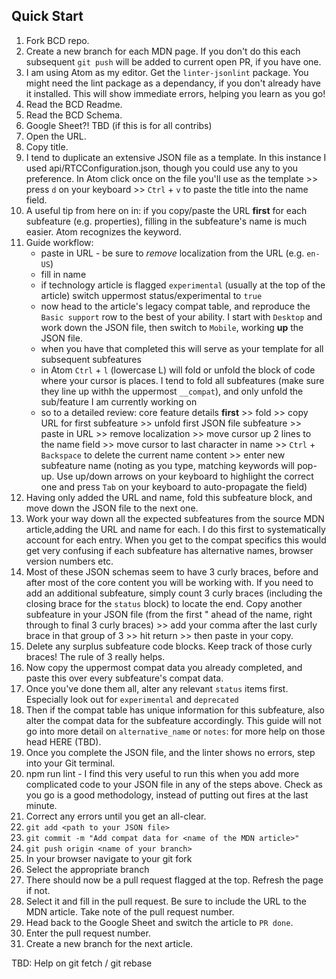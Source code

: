 ## Quick Start

1. Fork BCD repo.
2. Create a new branch for each MDN page. If you don't do this each subsequent `git push` will be added to current open PR, if you have one.
3. I am using Atom as my editor. Get the `linter-jsonlint` package. You might need the lint package as a dependancy, if you don't already have it installed. This will show immediate errors, helping you learn as you go!
4. Read the BCD Readme.
5. Read the BCD Schema.
6. Google Sheet?! TBD (if this is for all contribs)
7. Open the URL.
8. Copy title.
9. I tend to duplicate an extensive JSON file as a template. In this instance I used api/RTCConfiguration.json, though you could use any to you preference. In Atom click once on the file you'll use as the template >> press `d` on your keyboard >> `Ctrl` + `v` to paste the title into the name field.
10. A useful tip from here on in: if you copy/paste the URL **first** for each subfeature (e.g. properties), filling in the subfeature's name is much easier. Atom recognizes the keyword.
11. Guide workflow:
    * paste in URL - be sure to *remove* localization from the URL (e.g. `en-US`)
    * fill in name
    * if technology article is flagged `experimental` (usually at the top of the article) switch uppermost status/experimental to `true`
    * now head to the article's legacy compat table, and reproduce the `Basic support` row to the best of your ability. I start with `Desktop` and work down the JSON file, then switch to `Mobile`, working **up** the JSON file.
    * when you have that completed this will serve as your template for all subsequent subfeatures
    * in Atom `Ctrl` + `l` (lowercase L) will fold or unfold the block of code where your cursor is places. I tend to fold all subfeatures (make sure they line up withh the uppermost `__compat`), and only unfold the sub/feature I am currently working on
    * so to a detailed review: core feature details **first** >> fold >> copy URL for first subfeature >> unfold first JSON file subfeature >> paste in URL >> remove localization >> move cursor up 2 lines to the name field >> move cursor to last character in name >> `Ctrl` + `Backspace` to delete the current name content >> enter new subfeature name (noting as you type, matching keywords will pop-up. Use up/down arrows on your keyboard to highlight the correct one and press `Tab` on your keyboard to auto-propagate the field)
12. Having only added the URL and name, fold this subfeature block, and move down the JSON file to the next one.
13. Work your way down all the expected subfeatures from the source MDN article,adding the URL and name for each. I do this first to systematically account for each entry. When you get to the compat specifics this would get very confusing if each subfeature has alternative names, browser version numbers etc.
14. Most of these JSON schemas seem to have 3 curly braces, before and after most of the core content you will be working with. If you need to add an additional subfeature, simply count 3 curly braces (including the closing brace for the `status` block) to  locate the end. Copy another subfeature in your JSON file (from the first " ahead of the name, right through to final 3 curly braces) >> add your comma after the last curly brace in that group of 3 >> hit return >> then paste in your copy.
15. Delete any surplus subfeature code blocks. Keep track of those curly braces! The rule of 3 really helps.
16. Now copy the uppermost compat data you already completed, and paste this over every subfeature's compat data.
17. Once you've done them all, alter any relevant `status` items first. Especially look out for `experimental` and `deprecated`
18. Then if the compat table has unique information for this subfeature, also alter the compat data for the subfeature accordingly. This guide will not go into more detail on `alternative_name` or `notes`: for more help on those head HERE (TBD).
19. Once you complete the JSON file, and the linter shows no errors, step into your Git terminal.
20. npm run lint <path to your JSON file> - I find this very useful to run this when you add more complicated code to your JSON file in any of the steps above. Check as you go is a good methodology, instead of putting out fires at the last minute.
21. Correct any errors until you get an all-clear.
22. `git add <path to your JSON file>`
23. `git commit -m "Add compat data for <name of the MDN article>"`
24. `git push origin <name of your branch>`
25. In your browser navigate to your git fork
26. Select the appropriate branch
27. There should now be a pull request flagged at the top. Refresh the page if not.
28. Select it and fill in the pull request. Be sure to include the URL to the MDN article. Take note of the pull request number.
29. Head back to the Google Sheet and switch the article to `PR done`.
30. Enter the pull request number.
31. Create a new branch for the next article.

TBD: Help on git fetch / git rebase
